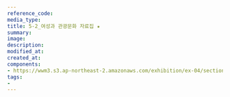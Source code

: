 ```yaml
---
reference_code:
media_type:
title: 5-2_여성과 관광문화 자료집 ★
summary:
image:
description:
modified_at:
created_at:
components:
- https://wwm3.s3.ap-northeast-2.amazonaws.com/exhibition/ex-04/section-01-right/5-2_여성과+관광문화+자료집+★.jpg
tags:
-
---
```

